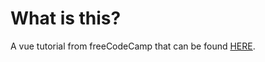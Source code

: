 # What is this?

A vue tutorial from freeCodeCamp that can be found [HERE](https://www.youtube.com/watch?v=4deVCNJq3qc).
